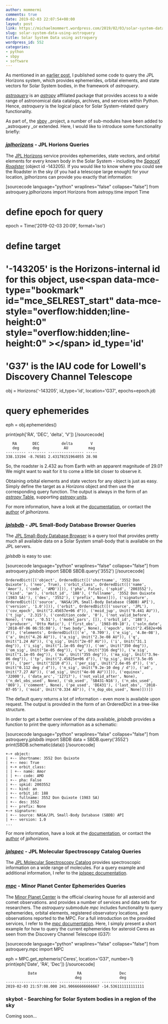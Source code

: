 ```yaml
---
author: mommermi
comments: true
date: 2019-02-03 22:07:54+00:00
layout: post
link: https://michaelmommert.wordpress.com/2019/02/03/solar-system-data-using-astroquery/
slug: solar-system-data-using-astroquery
title: Solar System Data using astroquery
wordpress_id: 552
categories:
- python
- sbpy
- software
---
```


As mentioned in an [earlier post](https://michaelmommert.wordpress.com/2016/01/08/a-python-module-to-query-jpl-horizons/), I published some code to query the JPL Horizons system, which provides ephemerides, orbital elements, and state vectors for Solar System bodies, in the framework of _astroquery_.

[_astroquery_](https://github.com/astropy/astroquery) is an _[astropy](http://www.astropy.org)_ affiliated package that provides access to a wide range of astronomical data catalogs, archives, and services within Python. Hence, _astroquery_ is the logical place for Solar System-related query functionality.

As part of_ the [sbpy](http://sbpy.org) _project, a number of sub-modules have been added to _astroquery _or extended. Here, I would like to introduce some functionality briefly:


### _[jplhorizons](https://astroquery.readthedocs.io/en/latest/jplhorizons/jplhorizons.html)_ - JPL Horions Queries


The [JPL Horizons](https://ssd.jpl.nasa.gov/horizons.cgi) service provides ephemerides, state vectors, and orbital elements for every known body in the Solar System - including the [_SpaceX Roadster_](https://en.wikipedia.org/wiki/Elon_Musk%27s_Tesla_Roadster) (object id -143205). If you would like to know where you could see the Roadster in the sky (if you had a telescope large enough) for your location, jplhorizons can provide you exactly that information:

[sourcecode language="python" wraplines="false" collapse="false"]
from astroquery.jplhorizons import Horizons
from astropy.time import Time

# define epoch for query
epoch = Time('2019-02-03 20:09', format='iso')

# define target
# '-143205' is the Horizons-internal id for this object, use&lt;span 				data-mce-type="bookmark" 				id="mce_SELREST_start" 				data-mce-style="overflow:hidden;line-height:0" 				style="overflow:hidden;line-height:0" 			&gt;&lt;/span&gt; id_type='id'
# 'G37' is the IAU code for Lowell's Discovery Channel Telescope
obj = Horizons('-143205', id_type='id', location='G37', epochs=epoch.jd)

# query ephemerides
eph = obj.ephemerides()

print(eph['RA', 'DEC', 'delta', 'V'])
[/sourcecode]

    
       RA       DEC          delta        V
       deg      deg           AU         mag
    --------- -------- ---------------- -----
    338.13194 -8.76581 2.43178151964055 28.98
    


So, the roadster is 2.432 au from Earth with an apparent magnitude of 29.0? We might want to wait for it to come a little bit closer to observe it.

Obtaining orbital elements and state vectors for any object is just as easy. Simply define the target as a _Horizons_ object and then use the corresponding query function. The output is always in the form of an [_astropy_ Table](http://docs.astropy.org/en/stable/table/), supporting [_astropy_ units](http://docs.astropy.org/en/stable/units/).

For more information, have a look at the [documentation](https://astroquery.readthedocs.io/en/latest/jplhorizons/jplhorizons.html), or contact the [author](https://michaelmommert.wordpress.com/) of _jplhorizons_.


### _[jplsbdb](https://astroquery.readthedocs.io/en/latest/jplsbdb/jplsbdb.html)_ - JPL Small-Body Database Browser Queries


The [JPL Small-Body Database Browser](https://ssd.jpl.nasa.gov/sbdb.cgi) is a query tool that provides pretty much all available data on a Solar System small-body that is available on the JPL servers.

_jplsbdb_ is easy to use:

[sourcecode language="python" wraplines="false" collapse="false"]
from astroquery.jplsbdb import SBDB
SBDB.query('3552')
[/sourcecode]

    
    OrderedDict([('object', OrderedDict([('shortname', '3552 Don Quixote'), ('neo', True), ('orbit_class', OrderedDict([('name', 'Amor'), ('code', 'AMO')])), ('pha', False), ('spkid', '2003552'), ('kind', 'an'), ('orbit_id', '188'), ('fullname', '3552 Don Quixote (1983 SA)'), ('des', '3552'), ('prefix', None)])), ('signature', OrderedDict([('source', 'NASA/JPL Small-Body Database (SBDB) API'), ('version', '1.0')])), ('orbit', OrderedDict([('source', 'JPL'), ('cov_epoch', Unit("2.45657e+06 d")), ('moid_jup', Unit("0.441 AU")), ('t_jup', '2.315'), ('condition_code', '0'), ('not_valid_before', None), ('rms', '0.51'), ('model_pars', []), ('orbit_id', '188'), ('producer', 'Otto Matic'), ('first_obs', '1983-09-10'), ('soln_date', '2018-07-06 06:55:08'), ('two_body', None), ('epoch', Unit("2.4582e+06 d")), ('elements', OrderedDict([('e', '0.709'), ('e_sig', '4.8e-08'), ('a', Unit("4.26 AU")), ('a_sig', Unit("2.3e-08 AU")), ('q', Unit("1.24 AU")), ('q_sig', Unit("2e-07 AU")), ('i', Unit("31.1 deg")), ('i_sig', Unit("1.1e-05 deg")), ('om', Unit("350 deg")), ('om_sig', Unit("1e-05 deg")), ('w', Unit("316 deg")), ('w_sig', Unit("1.1e-05 deg")), ('ma', Unit("355 deg")), ('ma_sig', Unit("3.9e-06 deg")), ('tp', Unit("2.45825e+06 d")), ('tp_sig', Unit("3.5e-05 d")), ('per', Unit("3210 d")), ('per_sig', Unit("2.6e-05 d")), ('n', Unit("0.112 deg / d")), ('n_sig', Unit("9.2e-10 deg / d")), ('ad', Unit("7.27 AU")), ('ad_sig', Unit("4e-08 AU"))])), ('equinox', 'J2000'), ('data_arc', '12717'), ('not_valid_after', None), ('n_del_obs_used', None), ('sb_used', 'SB431-N16'), ('n_obs_used', '869'), ('comment', None), ('pe_used', 'DE431'), ('last_obs', '2018-07-05'), ('moid', Unit("0.334 AU")), ('n_dop_obs_used', None)]))])
    


The default query returns a lot of information - even more is available upon request. The output is provided in the form of an OrderedDict in a tree-like structure.

In order to get a better overview of the data available, _jplsbdb_ provides a function to print the query information as a schematic:

[sourcecode language="python" wraplines="false" collapse="false"]
from astroquery.jplsbdb import SBDB
data = SBDB.query('3552')
print(SBDB.schematic(data))
[/sourcecode]

    
    +-+ object:
    | +-- shortname: 3552 Don Quixote
    | +-- neo: True
    | +-+ orbit_class:
    | | +-- name: Amor
    | | +-- code: AMO
    | +-- pha: False
    | +-- spkid: 2003552
    | +-- kind: an
    | +-- orbit_id: 188
    | +-- fullname: 3552 Don Quixote (1983 SA)
    | +-- des: 3552
    | +-- prefix: None
    +-+ signature:
    | +-- source: NASA/JPL Small-Body Database (SBDB) API
    | +-- version: 1.0
    ...


For more information, have a look at the [documentation](https://astroquery.readthedocs.io/en/latest/jplsbdb/jplsbdb.html), or contact the [author](https://michaelmommert.wordpress.com/) of _jplhorizons_.


### _[jplspec](https://astroquery.readthedocs.io/en/latest/jplspec/jplspec.html)_ - JPL Molecular Spectroscopy Catalog Queries


The [JPL Molecular Spectroscopy Catalog](https://spec.jpl.nasa.gov/home.html) provides spectroscopic information on a wide range of molecules. For a query example and additional information, I refer to the [jplspec documentation](https://astroquery.readthedocs.io/en/latest/jplspec/jplspec.html).


### _[mpc](https://astroquery.readthedocs.io/en/latest/mpc/mpc.html)_ - Minor Planet Center Ephemerides Queries


The [Minor Planet Center](https://minorplanetcenter.net/) is the official clearing house for all asteroid and comet observations. and provides a number of services and data sets for researchers. The _astroquery_ submodule _mpc_ includes functionality to query ephemerides, orbital elements, registered observatory locations, and observations reported to the MPC. For a full introduction on the provided services, I refer to the [_mpc_ documentation](https://astroquery.readthedocs.io/en/latest/mpc/mpc.html). Here, I simply present a short example for how to query the current ephemerides for asteroid Ceres as seen from the Discovery Channel Telescope (G37):

[sourcecode language="python" wraplines="false" collapse="false"]</pre>
from astroquery.mpc import MPC

eph = MPC.get_ephemeris('Ceres', location='G37', number=1)
print(eph['Date', 'RA', 'Dec'])
[/sourcecode]

    
              Date                  RA                 Dec        
                                   deg                 deg        
    ----------------------- ------------------ -------------------
    2019-02-03 21:57:08.000 241.90666666666667 -14.536111111111111




### skybot - Searching for Solar System bodies in a region of the sky


Coming soon...
